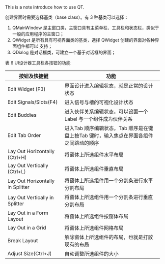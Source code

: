 This is a note introduce how to use QT.



创建界面时需要选择基类（base class）。有 3 种基类可以选择：

1. QMainWindow 是主窗口类，主窗口具有主菜单栏、工具栏和状态栏，类似于一般的应用程序的主窗口；
2. QWidget 是所有具有可视界面类的基类，选择 QWidget 创建的界面对各种界面组件都可以 支持；
3. QDialog 是对话框类，可建立一个基于对话框的界面；



表 6 UI设计器工具栏各按钮的功能

| 按钮及快捷键                     | 功能                                                         |
| -------------------------------- | ------------------------------------------------------------ |
| Edit Widget (F3)                 | 界面设计进入编辑状态，就是正常的设计状态                     |
| Edit Signals/Slots(F4)           | 进入信号与槽的可视化设计状态                                 |
| Edit Buddies                     | 进入伙伴关系编辑状态，可以设置一个Label 与一个组件成为伙伴关系 |
| Edit Tab Order                   | 进入Tab 顺序编辑状态，Tab 顺序是在键盘上按Tab 键时，输入焦点在界面各组件之间跳动的顺序 |
| Lay Out Horizontally (Ctrl+H)    | 将窗体上所选组件水平布局                                     |
| Lay Out Vertically (Ctrl+L)      | 将窗体上所选组件垂直布局                                     |
| Lay Out Horizontally in Splitter | 将窗体上所选组件用一个分割条进行水平分割布局                 |
| Lay Out Vertically in Splitter   | 将窗体上所选组件用一个分割条进行垂直分割布局                 |
| Lay Out in a Form Layout         | 将窗体上所选组件按窗体布局                                   |
| Lay Out in a Grid                | 将窗体上所选组件网格布局                                     |
| Break Layout                     | 解除窗体上所选组件的布局，也就是打散现有的布局               |
| Adjust Size(Ctrl+J)              | 自动调整所选组件的大小                                       |




